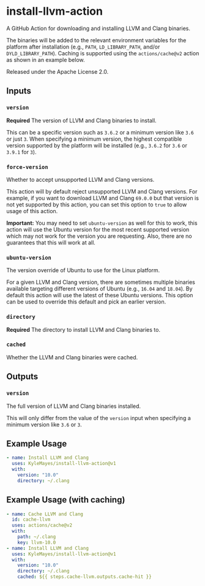 # install-llvm-action

A GitHub Action for downloading and installing LLVM and Clang binaries.

The binaries will be added to the relevant environment variables for the
platform after installation (e.g., `PATH`, `LD_LIBRARY_PATH`, and/or
`DYLD_LIBRARY_PATH`). Caching is supported using the `actions/cache@v2` action
as shown in an example below.

Released under the Apache License 2.0.

## Inputs

### `version`

**Required** The version of LLVM and Clang binaries to install.

This can be a specific version such as `3.6.2` or a minimum version like `3.6`
or just `3`. When specifying a minimum version, the highest compatible version
supported by the platform will be installed (e.g., `3.6.2` for `3.6` or `3.9.1`
for `3`).

### `force-version`

Whether to accept unsupported LLVM and Clang versions.

This action will by default reject unsupported LLVM and Clang versions. For
example, if you want to download LLVM and Clang `69.0.0` but that version is not
yet supported by this action, you can set this option to `true` to allow usage
of this action.

**Important:** You may need to set `ubuntu-version` as well for this to work,
this action will use the Ubuntu version for the most recent supported version
which may not work for the version you are requesting. Also, there are no
guarantees that this will work at all.

### `ubuntu-version`

The version override of Ubuntu to use for the Linux platform.

For a given LLVM and Clang version, there are sometimes multiple binaries
available targeting different versions of Ubuntu (e.g., `16.04` and `18.04`).
By default this action will use the latest of these Ubuntu versions. This
option can be used to override this default and pick an earlier version.

### `directory`

**Required** The directory to install LLVM and Clang binaries to.

### `cached`

Whether the LLVM and Clang binaries were cached.

## Outputs

### `version`

The full version of LLVM and Clang binaries installed.

This will only differ from the value of the `version` input when specifying a
minimum version like `3.6` or `3`.

## Example Usage

```yml
- name: Install LLVM and Clang
  uses: KyleMayes/install-llvm-action@v1
  with:
    version: "10.0"
    directory: ~/.clang
```

## Example Usage (with caching)

```yml
- name: Cache LLVM and Clang
  id: cache-llvm
  uses: actions/cache@v2
  with:
    path: ~/.clang
    key: llvm-10.0
- name: Install LLVM and Clang
  uses: KyleMayes/install-llvm-action@v1
  with:
    version: "10.0"
    directory: ~/.clang
    cached: ${{ steps.cache-llvm.outputs.cache-hit }}
```
